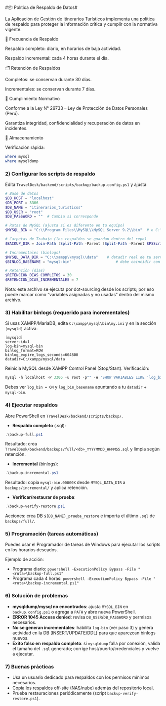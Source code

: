 #📦 Política de Respaldo de Datos#

La Aplicación de Gestión de Itinerarios Turísticos implementa una política de respaldo para proteger la información crítica y cumplir con la normativa vigente.

🔄 Frecuencia de Respaldo

Respaldo completo: diario, en horarios de baja actividad.

Respaldo incremental: cada 4 horas durante el día.

🗂 Retención de Respaldos

Completos: se conservan durante 30 días.

Incrementales: se conservan durante 7 días.

📜 Cumplimiento Normativo

Conforme a la Ley N° 29733 – Ley de Protección de Datos Personales (Perú).

Garantiza integridad, confidencialidad y recuperación de datos en incidentes.

💾 Almacenamiento

Verificación rápida:

```powershell
where mysql
where mysqldump
```

### 2) Configurar los scripts de respaldo

Edita `TravelDesk/backend/scripts/backup/backup.config.ps1` y ajusta:

```powershell
# Base de datos
$DB_HOST = "localhost"
$DB_PORT = 3306
$DB_NAME = "itinerarios_turisticos"
$DB_USER = "root"
$DB_PASSWORD = ""  # Cambia si corresponde

# Rutas de MySQL (ajusta si es diferente en tu equipo)
$MYSQL_BIN = "C:\\Program Files\\MySQL\\MySQL Server 9.2\\bin"  # o C:\\xampp\\mysql\\bin

# Carpetas de Trabajo (los respaldos se guardan dentro del repo)
$BACKUP_DIR = Join-Path (Split-Path -Parent (Split-Path -Parent $PSScriptRoot)) "backups"

# Incrementales (binlogs)
$MYSQL_DATA_DIR = "C:\\xampp\\mysql\\data"    # datadir real de tu servidor
$BINLOG_BASENAME = "mysql-bin"                    # debe coincidir con log-bin en my.ini

# Retención (días)
$RETENCION_DIAS_COMPLETOS = 30
$RETENCION_DIAS_INCREMENTALES = 7
```

Nota: este archivo se ejecuta por dot-sourcing desde los scripts; por eso puede marcar como “variables asignadas y no usadas” dentro del mismo archivo.

### 3) Habilitar binlogs (requerido para incrementales)

Si usas XAMPP/MariaDB, edita `C:\xampp\mysql\bin\my.ini` y en la sección `[mysqld]` activa:

```
[mysqld]
server-id=1
log-bin=mysql-bin
binlog_format=ROW
binlog_expire_logs_seconds=604800
datadir=C:/xampp/mysql/data
```

Reinicia MySQL desde XAMPP Control Panel (Stop/Start). Verificación:

```powershell
mysql -h localhost -P 3306 -u root -p"" -e "SHOW VARIABLES LIKE 'log_bin%'; SHOW VARIABLES LIKE 'log_bin_basename'; SHOW VARIABLES LIKE 'datadir';"
```

Debes ver `log_bin = ON` y `log_bin_basename` apuntando a tu `datadir` + `mysql-bin`.

### 4) Ejecutar respaldos

Abre PowerShell en `TravelDesk/backend/scripts/backup/`.

- **Respaldo completo** (.sql):

```powershell
.\backup-full.ps1
```

Resultado: crea `TravelDesk/backend/backups/full/<db>_YYYYMMDD_HHMMSS.sql` y limpia según retención.

- **Incremental** (binlogs):

```powershell
.\backup-incremental.ps1
```

Resultado: copia `mysql-bin.00000X` desde `MYSQL_DATA_DIR` a `backups/incremental/` y aplica retención.

- **Verificar/restaurar de prueba**:

```powershell
.\backup-verify-restore.ps1
```

Acciones: crea DB `${DB_NAME}_prueba_restore` e importa el último `.sql` de `backups/full/`.

### 5) Programación (tareas automáticas)

Puedes usar el Programador de tareas de Windows para ejecutar los scripts en los horarios deseados.

Ejemplo de acción:

- Programa diario: `powershell -ExecutionPolicy Bypass -File "<ruta>\backup-full.ps1"`
- Programa cada 4 horas: `powershell -ExecutionPolicy Bypass -File "<ruta>\backup-incremental.ps1"`

### 6) Solución de problemas

- **mysqldump/mysql no encontrados**: ajusta `MYSQL_BIN` en `backup.config.ps1` o agrega a `PATH` y abre nueva PowerShell.
- **ERROR 1045 Access denied**: revisa `DB_USER`/`DB_PASSWORD` y permisos necesarios.
- **No se generan incrementales**: habilita `log-bin` (ver paso 3) y genera actividad en la DB (INSERT/UPDATE/DDL) para que aparezcan binlogs nuevos.
- **Éxito falso en respaldo completo**: si `mysqldump` falla por conexión, valida el tamaño del `.sql` generado; corrige host/puerto/credenciales y vuelve a ejecutar.

### 7) Buenas prácticas

- Usa un usuario dedicado para respaldos con los permisos mínimos necesarios.
- Copia los respaldos off-site (NAS/nube) además del repositorio local.
- Prueba restauraciones periódicamente (script `backup-verify-restore.ps1`).
